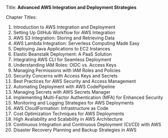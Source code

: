 Title: **Advanced AWS Integration and Deployment Strategies**

Chapter Titles:
1. Introduction to AWS Integration and Deployment
2. Setting Up GitHub Workflow for AWS Integration
3. AWS S3 Integration: Storing and Retrieving Data
4. AWS Lambda Integration: Serverless Computing Made Easy
5. Deploying Java Applications to EC2 Instances
6. Elastic Beanstalk Deployment: A PaaS Solution
7. Integrating AWS CLI for Seamless Deployment
8. Understanding IAM Roles: OIDC vs. Access Keys
9. Managing Permissions with IAM Roles and Policies
10. Security Concerns with Access Keys and Secrets
11. Best Practices for AWS Security and Access Management
12. Automating Deployment with AWS CodePipeline
13. Managing Secrets with AWS Secrets Manager
14. Implementing Multi-Factor Authentication (MFA) for Enhanced Security
15. Monitoring and Logging Strategies for AWS Deployments
16. AWS CloudFormation: Infrastructure as Code
17. Cost Optimization Techniques for AWS Deployments
18. High Availability and Scalability in AWS Architecture
19. Continuous Integration and Continuous Deployment (CI/CD) with AWS
20. Disaster Recovery Planning and Backup Strategies in AWS